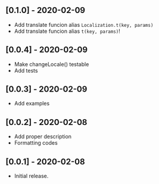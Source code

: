 ## [0.1.0] - 2020-02-09

* Add translate funcion alias `Localization.t(key, params)`
* Add translate funcion alias `t(key, params)`!

## [0.0.4] - 2020-02-09

* Make changeLocale() testable
* Add tests

## [0.0.3] - 2020-02-09

* Add examples

## [0.0.2] - 2020-02-08

* Add proper description
* Formatting codes

## [0.0.1] - 2020-02-08

* Initial release.
